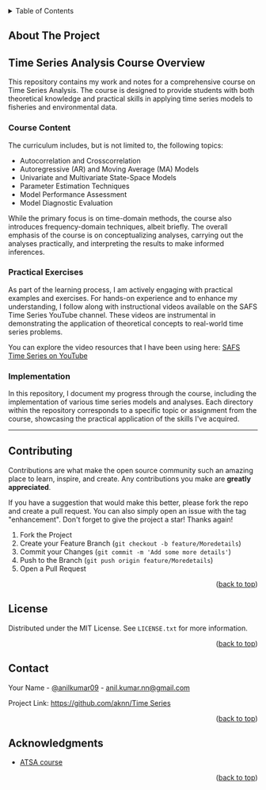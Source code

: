 



<!-- TABLE OF CONTENTS -->
<details>
  <summary>Table of Contents</summary>
  <ol>
    <li>
      <a href="#about-the-project">About The Project</a>
      <ul>
        <li><a href="#built-with">Built With</a></li>
      </ul>
    </li>
    <li>
      <a href="#getting-started">Getting Started</a>
      <ul>
        <li><a href="#prerequisites">Prerequisites</a></li>
        <li><a href="#installation">Installation</a></li>
      </ul>
    </li>
    <li><a href="#usage">Usage</a></li>
    <li><a href="#roadmap">Roadmap</a></li>
    <li><a href="#contributing">Contributing</a></li>
    <li><a href="#license">License</a></li>
    <li><a href="#contact">Contact</a></li>
    <li><a href="#acknowledgments">Acknowledgments</a></li>
  </ol>
</details>



<!-- ABOUT THE PROJECT -->
## About The Project

## Time Series Analysis Course Overview

This repository contains my work and notes for a comprehensive course on Time Series Analysis. The course is designed to provide students with both theoretical knowledge and practical skills in applying time series models to fisheries and environmental data. 

### Course Content

The curriculum includes, but is not limited to, the following topics:
- Autocorrelation and Crosscorrelation
- Autoregressive (AR) and Moving Average (MA) Models
- Univariate and Multivariate State-Space Models
- Parameter Estimation Techniques
- Model Performance Assessment
- Model Diagnostic Evaluation

While the primary focus is on time-domain methods, the course also introduces frequency-domain techniques, albeit briefly. The overall emphasis of the course is on conceptualizing analyses, carrying out the analyses practically, and interpreting the results to make informed inferences.

### Practical Exercises

As part of the learning process, I am actively engaging with practical examples and exercises. For hands-on experience and to enhance my understanding, I follow along with instructional videos available on the SAFS Time Series YouTube channel. These videos are instrumental in demonstrating the application of theoretical concepts to real-world time series problems.

You can explore the video resources that I have been using here: [SAFS Time Series on YouTube](https://www.youtube.com/@SAFSTimeSeries)

### Implementation

In this repository, I document my progress through the course, including the implementation of various time series models and analyses. Each directory within the repository corresponds to a specific topic or assignment from the course, showcasing the practical application of the skills I've acquired.

---




<!-- CONTRIBUTING -->
## Contributing

Contributions are what make the open source community such an amazing place to learn, inspire, and create. Any contributions you make are **greatly appreciated**.

If you have a suggestion that would make this better, please fork the repo and create a pull request. You can also simply open an issue with the tag "enhancement".
Don't forget to give the project a star! Thanks again!

1. Fork the Project
2. Create your Feature Branch (`git checkout -b feature/Moredetails`)
3. Commit your Changes (`git commit -m 'Add some more details'`)
4. Push to the Branch (`git push origin feature/Moredetails`)
5. Open a Pull Request

<p align="right">(<a href="#readme-top">back to top</a>)</p>



<!-- LICENSE -->
## License

Distributed under the MIT License. See `LICENSE.txt` for more information.

<p align="right">(<a href="#readme-top">back to top</a>)</p>



<!-- CONTACT -->
## Contact

Your Name - [@anilkumar09](https://twitter.com/anilkumar09) - anil.kumar.nn@gmail.com

Project Link: [https://github.com/aknn/Time Series](https://github.com/aknn/prac/tree/master/Time%20Series)

<p align="right">(<a href="#readme-top">back to top</a>)</p>



<!-- ACKNOWLEDGMENTS -->
## Acknowledgments

* [ATSA course](https://atsa-es.github.io/atsa/lectures.html)



<p align="right">(<a href="#readme-top">back to top</a>)</p>



<!-- MARKDOWN LINKS & IMAGES -->
<!-- https://www.markdownguide.org/basic-syntax/#reference-style-links -->




[license-shield]: https://img.shields.io/github/license/othneildrew/Best-README-Template.svg?style=for-the-badge
[license-url]: https://github.com/othneildrew/Best-README-Template/blob/master/LICENSE.txt

